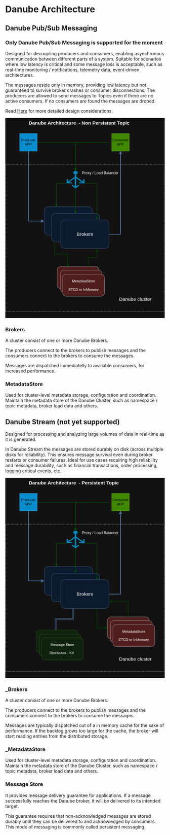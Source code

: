 # Danube Architecture

## Danube Pub/Sub Messaging

### Only Danube Pub/Sub Messaging is supported for the moment

Designed for decoupling producers and consumers, enabling asynchronous communication between different parts of a system. Suitable for scenarios where low latency is critical and some message loss is acceptable, such as real-time monitoring / notifications, telemetry data, event-driven architectures.

The messages reside only in memory, providing low latency but not guaranteed to survive broker crashes or consumer disconnections.  The producers are allowed to send messages to Topics even if there are no active consumers. If no consumers are found the messages are droped.

Read [Here](./03-PubSub_messaging_vs_Streaming.md) for more detailed design considerations.

![Danube Stream Architecture](pictures/Danube_architecture_non_persistent.png "Danube Stream Architecture")

### Brokers

A cluster consist of one or more Danube Brokers.

The producers connect to the brokers to publish messages and the consumers connect to the brokers to consume the messages.

Messages are dispatched immediatelly to available consumers, for increased performance.

### MetadataStore

Used for cluster-level metadata storage, configuration and coordination. Maintain the metadata store of the Danube Cluster, such as namespace / topic metadata, broker load data and others.

## Danube Stream (not yet supported)

Designed for processing and analyzing large volumes of data in real-time as it is generated.

In Danube Stream the messages are stored durably on disk (across multiple disks for reliability). This ensures message survival even during broker restarts or consumer failures. Ideal for use cases requiring high reliability and message durability, such as financial transactions, order processing, logging critical events, etc.

![Danube Stream Architecture](pictures/Danube_architecture_persistent.png "Danube Stream Architecture")

### _Brokers

A cluster consist of one or more Danube Brokers.

The producers connect to the brokers to publish messages and the consumers connect to the brokers to consume the messages.

Messages are typically dispatched out of a in memory cache for the sake of performance. If the backlog grows too large for the cache, the broker will start reading entries from the distributed storage.

### _MetadataStore

Used for cluster-level metadata storage, configuration and coordination. Maintain the metadata store of the Danube Cluster, such as namespace / topic metadata, broker load data and others.

### Message Store

It provides message delivery guarantee for applications. If a message successfully reaches the Danube broker, it will be delivered to its intended target.

This guarantee requires that non-acknowledged messages are stored durably until they can be delivered to and acknowledged by consumers. This mode of messaging is commonly called persistent messaging.
